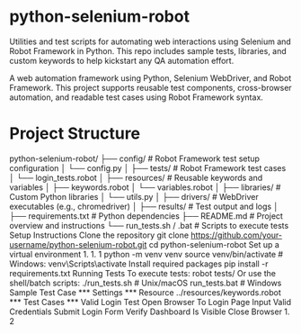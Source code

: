 # python-selenium-robot
Utilities and test scripts for automating web interactions using Selenium and Robot Framework in Python. This repo includes sample tests, libraries, and custom keywords to help kickstart any QA automation effort.

A web automation framework using Python, Selenium WebDriver, and Robot Framework. This project
supports reusable test components, cross-browser automation, and readable test cases using Robot
Framework syntax.

# Project Structure
python-selenium-robot/
├── config/ # Robot Framework test setup configuration
│ └── config.py
│
├── tests/ # Robot Framework test cases
│ └── login_tests.robot
│
├── resources/ # Reusable keywords and variables
│ ├── keywords.robot
│ └── variables.robot
│
├── libraries/ # Custom Python libraries
│ └── utils.py
│
├── drivers/ # WebDriver executables (e.g., chromedriver)
│
├── results/ # Test output and logs
│
├── requirements.txt # Python dependencies
├── README.md # Project overview and instructions
└── run_tests.sh / .bat # Scripts to execute tests
 Setup Instructions
Clone the repository
git clone https://github.com/your-username/python-selenium-robot.git
cd python-selenium-robot
Set up a virtual environment
1. 
1. 
1
python -m venv venv
source venv/bin/activate # Windows: venv\Scripts\activate
Install required packages
pip install -r requirements.txt
 Running Tests
To execute tests:
robot tests/
Or use the shell/batch scripts:
./run_tests.sh # Unix/macOS
run_tests.bat # Windows
 Sample Test Case
*** Settings ***
Resource ../resources/keywords.robot
*** Test Cases ***
Valid Login Test
 Open Browser To Login Page
 Input Valid Credentials
 Submit Login Form
 Verify Dashboard Is Visible
 Close Browser
1. 
2

